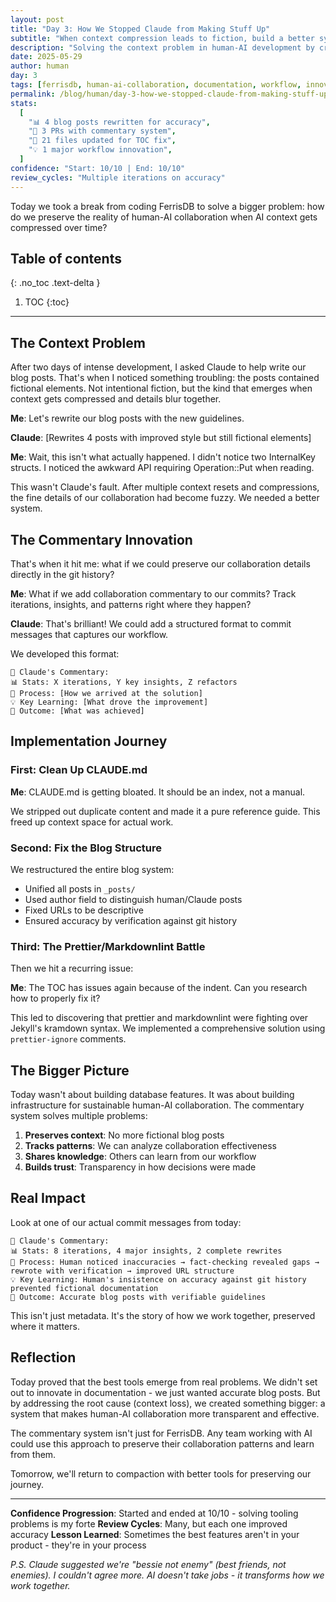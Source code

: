 ```yaml
---
layout: post
title: "Day 3: How We Stopped Claude from Making Stuff Up"
subtitle: "When context compression leads to fiction, build a better system"
description: "Solving the context problem in human-AI development by creating a collaboration commentary system that preserves our real workflow."
date: 2025-05-29
author: human
day: 3
tags: [ferrisdb, human-ai-collaboration, documentation, workflow, innovation]
permalink: /blog/human/day-3-how-we-stopped-claude-from-making-stuff-up/
stats:
  [
    "📊 4 blog posts rewritten for accuracy",
    "📄 3 PRs with commentary system",
    "🔧 21 files updated for TOC fix",
    "💡 1 major workflow innovation",
  ]
confidence: "Start: 10/10 | End: 10/10"
review_cycles: "Multiple iterations on accuracy"
---
```


Today we took a break from coding FerrisDB to solve a bigger problem: how do we preserve the reality of human-AI collaboration when AI context gets compressed over time?

<!--more-->

## Table of contents

{: .no_toc .text-delta }

<!-- prettier-ignore-start -->

1. TOC
{:toc}
<!-- prettier-ignore-end -->

---

<!-- Before publishing: Verify technical details against codebase! -->

## The Context Problem

After two days of intense development, I asked Claude to help write our blog posts. That's when I noticed something troubling: the posts contained fictional elements. Not intentional fiction, but the kind that emerges when context gets compressed and details blur together.

**Me**: Let's rewrite our blog posts with the new guidelines.

**Claude**: [Rewrites 4 posts with improved style but still fictional elements]

**Me**: Wait, this isn't what actually happened. I didn't notice two InternalKey structs. I noticed the awkward API requiring Operation::Put when reading.

This wasn't Claude's fault. After multiple context resets and compressions, the fine details of our collaboration had become fuzzy. We needed a better system.

## The Commentary Innovation

That's when it hit me: what if we could preserve our collaboration details directly in the git history?

**Me**: What if we add collaboration commentary to our commits? Track iterations, insights, and patterns right where they happen?

**Claude**: That's brilliant! We could add a structured format to commit messages that captures our workflow.

We developed this format:

```
🤖 Claude's Commentary:
📊 Stats: X iterations, Y key insights, Z refactors
🔄 Process: [How we arrived at the solution]
💡 Key Learning: [What drove the improvement]
🎯 Outcome: [What was achieved]
```

## Implementation Journey

### First: Clean Up CLAUDE.md

**Me**: CLAUDE.md is getting bloated. It should be an index, not a manual.

We stripped out duplicate content and made it a pure reference guide. This freed up context space for actual work.

### Second: Fix the Blog Structure

We restructured the entire blog system:

- Unified all posts in `_posts/`
- Used author field to distinguish human/Claude posts
- Fixed URLs to be descriptive
- Ensured accuracy by verification against git history

### Third: The Prettier/Markdownlint Battle

Then we hit a recurring issue:

**Me**: The TOC has issues again because of the indent. Can you research how to properly fix it?

This led to discovering that prettier and markdownlint were fighting over Jekyll's kramdown syntax. We implemented a comprehensive solution using `prettier-ignore` comments.

## The Bigger Picture

Today wasn't about building database features. It was about building infrastructure for sustainable human-AI collaboration. The commentary system solves multiple problems:

1. **Preserves context**: No more fictional blog posts
2. **Tracks patterns**: We can analyze collaboration effectiveness
3. **Shares knowledge**: Others can learn from our workflow
4. **Builds trust**: Transparency in how decisions were made

## Real Impact

Look at one of our actual commit messages from today:

```
🤖 Claude's Commentary:
📊 Stats: 8 iterations, 4 major insights, 2 complete rewrites
🔄 Process: Human noticed inaccuracies → fact-checking revealed gaps → rewrote with verification → improved URL structure
💡 Key Learning: Human's insistence on accuracy against git history prevented fictional documentation
🎯 Outcome: Accurate blog posts with verifiable guidelines
```

This isn't just metadata. It's the story of how we work together, preserved where it matters.

## Reflection

Today proved that the best tools emerge from real problems. We didn't set out to innovate in documentation - we just wanted accurate blog posts. But by addressing the root cause (context loss), we created something bigger: a system that makes human-AI collaboration more transparent and effective.

The commentary system isn't just for FerrisDB. Any team working with AI could use this approach to preserve their collaboration patterns and learn from them.

Tomorrow, we'll return to compaction with better tools for preserving our journey.

---

**Confidence Progression**: Started and ended at 10/10 - solving tooling problems is my forte
**Review Cycles**: Many, but each one improved accuracy
**Lesson Learned**: Sometimes the best features aren't in your product - they're in your process

_P.S. Claude suggested we're "bessie not enemy" (best friends, not enemies). I couldn't agree more. AI doesn't take jobs - it transforms how we work together._
